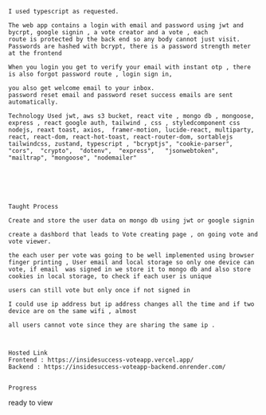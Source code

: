     I used typescript as requested.

    The web app contains a login with email and password using jwt and bycrpt, google signin , a vote creator and a vote , each
    route is protected by the back end so any body cannot just visit.
    Passwords are hashed with bcrypt, there is a password strength meter
    at the frontend

    When you login you get to verify your email with instant otp , there is also forgot password route , login sign in,

    you also get welcome email to your inbox.
    password reset email and password reset success emails are sent
    automatically.

    Technology Used jwt, aws s3 bucket, react vite , mongo db , mongoose, express , react google auth, tailwind , css , styledcomponent css
    nodejs, reaxt toast, axios,  framer-motion, lucide-react, multiparty, react, react-dom, react-hot-toast, react-router-dom, sortablejs
    tailwindcss, zustand, typescript , "bcryptjs", "cookie-parser",   "cors",  "crypto",  "dotenv",  "express",   "jsonwebtoken",  "mailtrap", "mongoose", "nodemailer"






    Taught Process

    Create and store the user data on mongo db using jwt or google signin

    create a dashbord that leads to Vote creating page , on going vote and vote viewer.

    the each user per vote was going to be well implemented using browser finger printing , User email and local storage so only one device can vote, if email  was signed in we store it to mongo db and also store cookies in local storage, to check if each user is unique

    users can still vote but only once if not signed in

    I could use ip address but ip address changes all the time and if two device are on the same wifi , almost

    all users cannot vote since they are sharing the same ip .



    Hosted Link
    Frontend : https://insidesuccess-voteapp.vercel.app/
    Backend : https://insidesuccess-voteapp-backend.onrender.com/


    Progress

ready to view

